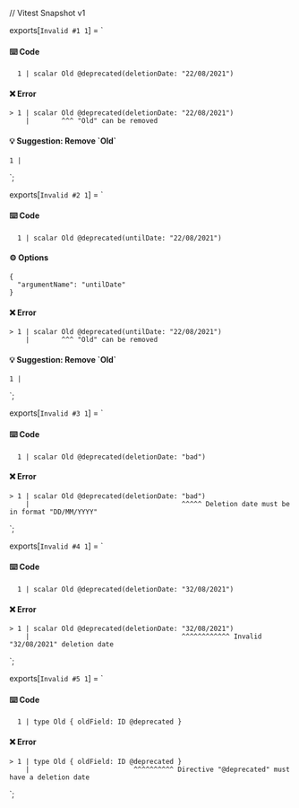// Vitest Snapshot v1

exports[`Invalid #1 1`] = `
#### ⌨️ Code

      1 | scalar Old @deprecated(deletionDate: "22/08/2021")

#### ❌ Error

    > 1 | scalar Old @deprecated(deletionDate: "22/08/2021")
        |        ^^^ "Old" сan be removed

#### 💡 Suggestion: Remove \`Old\`

    1 |
`;

exports[`Invalid #2 1`] = `
#### ⌨️ Code

      1 | scalar Old @deprecated(untilDate: "22/08/2021")

#### ⚙️ Options

    {
      "argumentName": "untilDate"
    }

#### ❌ Error

    > 1 | scalar Old @deprecated(untilDate: "22/08/2021")
        |        ^^^ "Old" сan be removed

#### 💡 Suggestion: Remove \`Old\`

    1 |
`;

exports[`Invalid #3 1`] = `
#### ⌨️ Code

      1 | scalar Old @deprecated(deletionDate: "bad")

#### ❌ Error

    > 1 | scalar Old @deprecated(deletionDate: "bad")
        |                                      ^^^^^ Deletion date must be in format "DD/MM/YYYY"
`;

exports[`Invalid #4 1`] = `
#### ⌨️ Code

      1 | scalar Old @deprecated(deletionDate: "32/08/2021")

#### ❌ Error

    > 1 | scalar Old @deprecated(deletionDate: "32/08/2021")
        |                                      ^^^^^^^^^^^^ Invalid "32/08/2021" deletion date
`;

exports[`Invalid #5 1`] = `
#### ⌨️ Code

      1 | type Old { oldField: ID @deprecated }

#### ❌ Error

    > 1 | type Old { oldField: ID @deprecated }
        |                          ^^^^^^^^^^ Directive "@deprecated" must have a deletion date
`;
